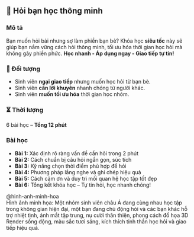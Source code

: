 ## 📌 Hỏi bạn học thông minh  

### Mô tả  
Bạn muốn hỏi bài nhưng sợ làm phiền bạn bè? Khóa học **siêu tốc** này sẽ giúp bạn nắm vững cách hỏi thông minh, tối ưu hóa thời gian học hỏi mà không gây phiền phức. **Học nhanh - Áp dụng ngay - Giao tiếp tự tin!**  

### 🎯 Đối tượng  
- Sinh viên **ngại giao tiếp** nhưng muốn học hỏi từ bạn bè.  
- Sinh viên **cần lời khuyên** nhanh chóng từ người khác.  
- Sinh viên **muốn tối ưu hóa** thời gian học nhóm.  

### ⏳ Thời lượng  
6 bài học – **Tổng 12 phút**  

### Bài học  
- **Bài 1:** Xác định rõ ràng vấn đề cần hỏi trong 2 phút  
- **Bài 2:** Cách chuẩn bị câu hỏi ngắn gọn, súc tích  
- **Bài 3:** Kỹ năng chọn thời điểm phù hợp để hỏi  
- **Bài 4:** Phương pháp lắng nghe và ghi chép hiệu quả  
- **Bài 5:** Cách cảm ơn và duy trì mối quan hệ học tập tốt đẹp  
- **Bài 6:** Tổng kết khóa học – Tự tin hỏi, học nhanh chóng!

@hinh-anh-minh-hoa  
Hình ảnh minh họa: Một nhóm sinh viên châu Á đang cùng nhau học tập trong không gian hiện đại, một bạn đang chủ động hỏi và các bạn khác hỗ trợ nhiệt tình, ánh mắt tập trung, nụ cười thân thiện, phong cách đồ họa 3D Render sống động, màu sắc tươi sáng, kích thích tinh thần học hỏi và giao tiếp hiệu quả.